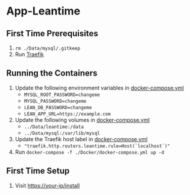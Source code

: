 # App-Leantime

## First Time Prerequisites

1. `rm ./Data/mysql/.gitkeep`
2. Run [Traefik](https://github.com/mattlombana/App-Traefik)

## Running the Containers

1. Update the following environment variables in [docker-compose.yml](./Docker/docker-compose.yml)
    * `MYSQL_ROOT_PASSWORD=changeme`
    * `MYSQL_PASSWORD=changeme`
    * `LEAN_DB_PASSWORD=changeme`
    * `LEAN_APP_URL=https://example.com`
2. Update the following volumes in [docker-compose.yml](./Docker/docker-compose.yml)
    * `../Data/leantime:/data`
    * `../Data/mysql:/var/lib/mysql`
3. Update the Traefik host label in [docker-compose.yml](./Docker/docker-compose.yml)
    * ``"traefik.http.routers.leantime.rule=Host(`localhost`)"``
4. Run `docker-compose -f ./Docker/docker-compose.yml up -d`

## First Time Setup

1. Visit <https://your-ip/install>
